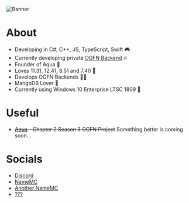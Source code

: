  ![Banner](https://cdn2.unrealengine.com/12br-loserfruit-blogheader-1920x1080-257064747.jpg)
 
# About

- Developing in C#, C++, JS, TypeScript, Swift 🎮
- Currently developing private [OGFN Backend](https://github.com/xy8q/nexus) 🔥
- Founder of Aqua 👑
- Loves 11.31, 12.41, 8.51 and 7.40 💾
- Develops OGFN Backends 🐱‍👤
- MangoDB Lover 🔰
- Currently using Windows 10 Enterprise LTSC 1809 🥰

# Useful

- ~~[Aqua](https://discord.gg/fortmp) - Chapter 2 Season 3 OGFN Project~~ Something better is coming soon...
   
# Socials 

- [Discord](https://discord.com/users/1336037656601038861)
- [NameMC](https://pl.namemc.com/profile/paczkomatallegro.1)
- [Another NameMC](https://pl.namemc.com/profile/astolfoparty.1)
- [???](https://e-z.bio/onlyfans)
